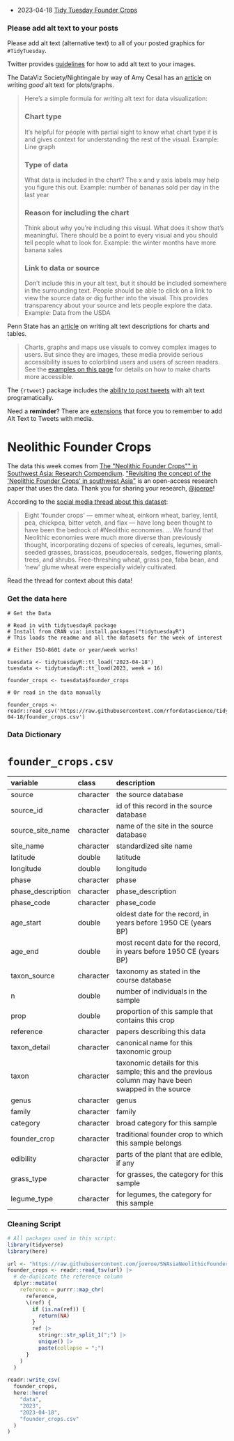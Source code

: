 * 2023-04-18 [Tidy Tuesday Founder Crops](https://hardin47.github.io/TidyTuesday/2023-04-18/crops.html)


### Please add alt text to your posts

Please add alt text (alternative text) to all of your posted graphics for `#TidyTuesday`. 

Twitter provides [guidelines](https://help.twitter.com/en/using-twitter/picture-descriptions) for how to add alt text to your images.

The DataViz Society/Nightingale by way of Amy Cesal has an [article](https://medium.com/nightingale/writing-alt-text-for-data-visualization-2a218ef43f81) on writing _good_ alt text for plots/graphs.

> Here’s a simple formula for writing alt text for data visualization:
> ### Chart type
> It’s helpful for people with partial sight to know what chart type it is and gives context for understanding the rest of the visual.
> Example: Line graph
> ### Type of data
> What data is included in the chart? The x and y axis labels may help you figure this out.
> Example: number of bananas sold per day in the last year
> ### Reason for including the chart
> Think about why you’re including this visual. What does it show that’s meaningful. There should be a point to every visual and you should tell people what to look for.
> Example: the winter months have more banana sales
> ### Link to data or source
> Don’t include this in your alt text, but it should be included somewhere in the surrounding text. People should be able to click on a link to view the source data or dig further into the visual. This provides transparency about your source and lets people explore the data.
> Example: Data from the USDA

Penn State has an [article](https://accessibility.psu.edu/images/charts/) on writing alt text descriptions for charts and tables.

> Charts, graphs and maps use visuals to convey complex images to users. But since they are images, these media provide serious accessibility issues to colorblind users and users of screen readers. See the [examples on this page](https://accessibility.psu.edu/images/charts/) for details on how to make charts more accessible.

The `{rtweet}` package includes the [ability to post tweets](https://docs.ropensci.org/rtweet/reference/post_tweet.html) with alt text programatically.

Need a **reminder**? There are [extensions](https://chrome.google.com/webstore/detail/twitter-required-alt-text/fpjlpckbikddocimpfcgaldjghimjiik/related) that force you to remember to add Alt Text to Tweets with media.

# Neolithic Founder Crops

The data this week comes from [The "Neolithic Founder Crops"" in Southwest Asia: Research Compendium](https://github.com/joeroe/SWAsiaNeolithicFounderCrops/). ["Revisiting the concept of the 'Neolithic Founder Crops' in southwest Asia"](https://link.springer.com/article/10.1007/s00334-023-00917-1) is an open-access research paper that uses the data. Thank you for sharing your research, [@joeroe](https://github.com/joeroe)!

According to the [social media thread about this dataset](https://fosstodon.org/@joeroe@archaeo.social/110186477750041419):

> Eight 'founder crops' — emmer wheat, einkorn wheat, barley, lentil, pea, chickpea, bitter vetch, and flax — have long been thought to have been the bedrock of #Neolithic economies. 
> ...
> We found that Neolithic economies were much more diverse than previously thought, incorporating dozens of species of cereals, legumes, small-seeded grasses, brassicas, pseudocereals, sedges, flowering plants, trees, and shrubs. Free-threshing wheat, grass pea, faba bean, and ‘new’ glume wheat were especially widely cultivated.

Read the thread for context about this data!

### Get the data here

```{r}
# Get the Data

# Read in with tidytuesdayR package 
# Install from CRAN via: install.packages("tidytuesdayR")
# This loads the readme and all the datasets for the week of interest

# Either ISO-8601 date or year/week works!

tuesdata <- tidytuesdayR::tt_load('2023-04-18')
tuesdata <- tidytuesdayR::tt_load(2023, week = 16)

founder_crops <- tuesdata$founder_crops

# Or read in the data manually

founder_crops <- readr::read_csv('https://raw.githubusercontent.com/rfordatascience/tidytuesday/master/data/2023/2023-04-18/founder_crops.csv')
```

### Data Dictionary

# `founder_crops.csv`

|variable          |class     |description       |
|:-----------------|:---------|:-----------------|
|source            |character |the source database|
|source_id         |character |id of this record in the source database|
|source_site_name  |character |name of the site in the source database|
|site_name         |character |standardized site name|
|latitude          |double    |latitude          |
|longitude         |double    |longitude         |
|phase             |character |phase             |
|phase_description |character |phase_description |
|phase_code        |character |phase_code        |
|age_start         |double    |oldest date for the record, in years before 1950 CE (years BP)|
|age_end           |double    |most recent date for the record, in years before 1950 CE (years BP)|
|taxon_source      |character |taxonomy as stated in the course database|
|n                 |double    |number of individuals in the sample|
|prop              |double    |proportion of this sample that contains this crop|
|reference         |character |papers describing this data|
|taxon_detail      |character |canonical name for this taxonomic group|
|taxon             |character |taxonomic details for this sample; this and the previous column may have been swapped in the source|
|genus             |character |genus             |
|family            |character |family            |
|category          |character |broad category for this sample|
|founder_crop      |character |traditional founder crop to which this sample belongs|
|edibility         |character |parts of the plant that are edible, if any|
|grass_type        |character |for grasses, the category for this sample|
|legume_type       |character |for legumes, the category for this sample|

### Cleaning Script

```r
# All packages used in this script:
library(tidyverse)
library(here)

url <- "https://raw.githubusercontent.com/joeroe/SWAsiaNeolithicFounderCrops/main/analysis/data/derived_data/swasia_neolithic_flora.tsv"
founder_crops <- readr::read_tsv(url) |> 
  # de-duplicate the reference column
  dplyr::mutate(
    reference = purrr::map_chr(
      reference,
      \(ref) {
        if (is.na(ref)) {
          return(NA)
        }
        ref |> 
          stringr::str_split_1(";") |> 
          unique() |> 
          paste(collapse = ";")
      }
    )
  )

readr::write_csv(
  founder_crops,
  here::here(
    "data",
    "2023",
    "2023-04-18",
    "founder_crops.csv"
  )
)
```
